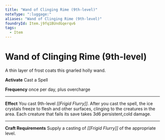 ```yaml
---
title: "Wand of Clinging Rime (9th-level)"
noteType: ":luggage:"
aliases: "Wand of Clinging Rime (9th-level)"
foundryId: Item.j9fq1BUndGqerqv6
tags:
  - Item
---
```


# Wand of Clinging Rime (9th-level)

A thin layer of frost coats this gnarled holly wand.

**Activate** Cast a Spell

**Frequency** once per day, plus overcharge

* * *

**Effect** You cast 9th-level _[[Frigid Flurry]]_. After you cast the spell, the ice crystals freeze to flesh and other surfaces, clinging to the creatures in the area. Each creature that fails its save takes 3d6 persistent,cold damage.

* * *

**Craft Requirements** Supply a casting of _[[Frigid Flurry]]_ of the appropriate level.
